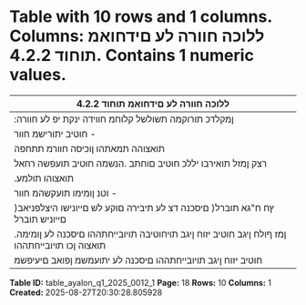 # Table with 10 rows and 1 columns. Columns: ללוכה חוורה לע םידחואמ תוחוד 4.2.2. Contains 1 numeric values.

| ללוכה חוורה לע םידחואמ תוחוד 4.2.2 |
|---|
| :ןמקלדכ תורוקמה תשולשל קלוחמ חווידה ינקת יפ לע חוורה |
| חוטיב יתורישמ חוור - |
| תואצוהה תמאתהו ןוכיסה חוורמ תתחפה | יזוחה תורישה חוורמ תרתי תתחפה תא ללוכ תואירבהו םייחה חוטיב ימוחתב חוורה |
| רצק ןמזל תואירבו יללכ חוטיב םוחתב .הנשמה חוטיב תועפשה רחאל | ריישב ופצנש םינמוזמה ימירזת תיזחתל לעופב תוסנכההו |
| .תואצוהו תולמע | תועיבת יוכינב החוורוהש הימרפה תא ללוכ חוורה |
| וטנ ןומימו תועקשהמ חוור - |
| )ץח ח"גא תוברל( םיסכנה דצ לע תיבירה םוקע לש םייונישו היצלפניאב םייוניש תוברל | תויסנניפה תועפשהה תוללכנ הז ףיעסב |
| .ןמז ףולח ןיגב חוטיב יזוח ןיגב תויחוטיבה תויובייחתההו םיסכנה לע ןומימה תואצוה ןכו תויובייחתההו |
| חוטיב יזוח ןיגב תויובייחתההו םיסכנה לע יתועמשמ ןפואב םיעיפשמ | תוליזנ יא תיימרפו ןוכיס תרסח תיבירה רועישב םייוניש |

**Table ID:** table_ayalon_q1_2025_0012_1
**Page:** 18
**Rows:** 10
**Columns:** 1
**Created:** 2025-08-27T20:30:28.805928
